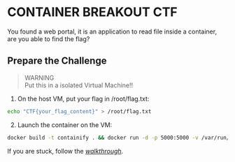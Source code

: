 #  CONTAINER BREAKOUT CTF
You found a web portal, it is an application to read file inside a container, are you able to find the flag?  

## Prepare the Challenge

> WARNING  
> Put this in a isolated Virtual Machine!!

1. On the host VM, put your flag in /root/flag.txt:  
```sh
echo "CTF{your_flag_content}" > /root/flag.txt
```  

2. Launch the container on the VM:  
```sh
docker build -t containify . && docker run -d -p 5000:5000 -v /var/run/docker.sock:/var/run/docker.sock containify
```  


If you are stuck, follow the [*walkthrough*](./walkthrough/README.md).  
  
